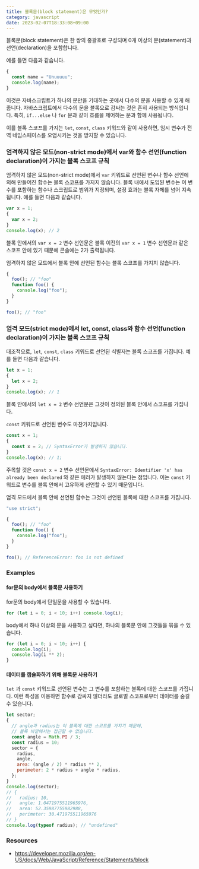 ```yaml
---
title: 블록문(block statement)은 무엇인가?
category: javascript
date: 2023-02-07T18:33:08+09:00
---
```


블록문(block statement)은 한 쌍의 중괄호로 구성되며 0개 이상의 문(statement)과 선언(declaration)을 포함합니다.

예를 들면 다음과 같습니다.

```js
{
  const name = "Unuuuuu";
  console.log(name);
}
```

이것은 자바스크립트가 하나의 문만을 기대하는 곳에서 다수의 문을 사용할 수 있게 해줍니다. 자바스크립트에서 다수의 문을 블록으로 감싸는 것은 흔히 사용되는 방식입니다. 특히, `if...else` 나 `for` 문과 같이 흐름을 제어하는 문과 함께 사용됩니다.

이를 블록 스코프를 가지는 `let`, `const`, `class` 키워드와 같이 사용하면, 임시 변수가 전역 네임스페이스를 오염시키는 것을 방지할 수 있습니다.

### 엄격하지 않은 모드(non-strict mode)에서 var와 함수 선언(function declaration)이 가지는 블록 스코프 규칙

엄격하지 않은 모드(non-strict mode)에서 `var` 키워드로 선언된 변수나 함수 선언에 의해 만들어진 함수는 블록 스코프를 가지지 않습니다. 블록 내에서 도입된 변수는 이 변수를 포함하는 함수나 스크립트로 범위가 지정되며, 설정 효과는 블록 자체를 넘어 지속됩니다. 예를 들면 다음과 같습니다.

```js
var x = 1;
{
  var x = 2;
}
console.log(x); // 2
```

블록 안에서의 `var x = 2` 변수 선언문은 블록 이전의 `var x = 1` 변수 선언문과 같은 스코프 안에 있기 때문에 콘솔에는 2가 출력됩니다.

엄격하지 않은 모드에서 블록 안에 선언된 함수는 블록 스코프를 가지지 않습니다.

```js
{
  foo(); // "foo"
  function foo() {
    console.log("foo");
  }
}

foo(); // "foo"
```

### 엄격 모드(strict mode)에서 let, const, class와 함수 선언(function declaration)이 가지는 블록 스코프 규칙

대조적으로, `let`, `const`, `class` 키워드로 선언된 식별자는 블록 스코프를 가집니다. 예를 들면 다음과 같습니다.

```js
let x = 1;
{
  let x = 2;
}
console.log(x); // 1
```

블록 안에서의 `let x = 2` 변수 선언문은 그것이 정의된 블록 안에서 스코프를 가집니다.

`const` 키워드로 선언된 변수도 마찬가지입니다.

```js
const x = 1;
{
  const x = 2; // SyntaxError가 발생하지 않습니다.
}
console.log(x); // 1;
```

주목할 것은 `const x = 2` 변수 선언문에서 `SyntaxError: Identifier 'x' has already been declared` 와 같은 에러가 발생하지 않는다는 점입니다. 이는 `const` 키워드로 변수를 블록 안에서 고유하게 선언할 수 있기 때문입니다.

엄격 모드에서 블록 안에 선언된 함수는 그것이 선언된 블록에 대한 스코프를 가집니다.

```js
"use strict";

{
  foo(); // "foo"
  function foo() {
    console.log("foo");
  }
}

foo(); // ReferenceError: foo is not defined
```

### Examples

#### for문의 body에서 블록문 사용하기

for문의 body에서 단일문을 사용할 수 있습니다.

```js
for (let i = 0; i < 10; i++) console.log(i);
```

body에서 하나 이상의 문을 사용하고 싶다면, 하나의 블록문 안에 그것들을 묶을 수 있습니다.

```js
for (let i = 0; i < 10; i++) {
  console.log(i);
  console.log(i ** 2);
}
```

#### 데이터를 캡슐화하기 위해 블록문 사용하기

`let` 과 `const` 키워드로 선언된 변수는 그 변수를 포함하는 블록에 대한 스코프를 가집니다. 이런 특성을 이용하면 함수로 감싸지 않더라도 글로벌 스코프로부터 데이터를 숨길 수 있습니다.

```js
let sector;
{
  // angle과 radius는 이 블록에 대한 스코프를 가지기 때문에,
  // 블록 바깥에서는 접근할 수 없습니다.
  const angle = Math.PI / 3;
  const radius = 10;
  sector = {
    radius,
    angle,
    area: (angle / 2) * radius ** 2,
    perimeter: 2 * radius + angle * radius,
  };
}
console.log(sector);
// {
//   radius: 10,
//   angle: 1.0471975511965976,
//   area: 52.35987755982988,
//   perimeter: 30.471975511965976
// }
console.log(typeof radius); // "undefined"
```

### Resources

- https://developer.mozilla.org/en-US/docs/Web/JavaScript/Reference/Statements/block

